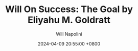 ---
title: "Will On Success: The Goal by Eliyahu M. Goldratt"
author: Will Napolini
date: 2024-04-09 20:55:00 +0800
categories: [Mindset, Book-summaries]
tags:
  [
    the-goal,
    eliyahu-goldratt,
    business-fiction,
    lean-management,
    operations-research,
    problem-solving,
    critical-chain,
    quality-control,
    thinking-processes,
    manufacturing,
    supply-chain,
    management-strategies,
    production-planning,
    business-novel,
    effective-communication,
    decision-making,
    time-management,
    production-systems,
    industrial-engineering,
    goal-setting
  ]
image: https://pbs.twimg.com/media/GO2A9MtWkAAi-Y9?format=jpg&name=large
alt: "Will On Success: The Goal by Eliyahu M. Goldratt"
fallback:
  - 
  # Replace with the URL of your backup image
  -
  # Replace with the URL of your backup image
---